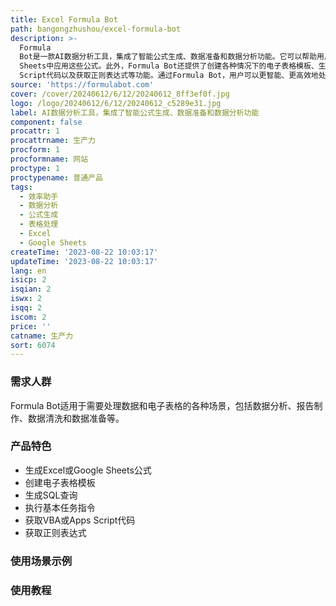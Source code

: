 ```yaml
---
title: Excel Formula Bot
path: bangongzhushou/excel-formula-bot
description: >-
  Formula
  Bot是一款AI数据分析工具，集成了智能公式生成、数据准备和数据分析功能。它可以帮助用户快速生成Excel公式、理解不同公式的解释，并且支持在Excel或Google
  Sheets中应用这些公式。此外，Formula Bot还提供了创建各种情况下的电子表格模板、生成SQL查询、执行基本任务指令、获取VBA或Apps
  Script代码以及获取正则表达式等功能。通过Formula Bot，用户可以更智能、更高效地处理数据和电子表格。
source: 'https://formulabot.com'
cover: /cover/20240612/6/12/20240612_8ff3ef0f.jpg
logo: /logo/20240612/6/12/20240612_c5289e31.jpg
label: AI数据分析工具，集成了智能公式生成、数据准备和数据分析功能
component: false
procattr: 1
procattrname: 生产力
procform: 1
procformname: 网站
proctype: 1
proctypename: 普通产品
tags:
  - 效率助手
  - 数据分析
  - 公式生成
  - 表格处理
  - Excel
  - Google Sheets
createTime: '2023-08-22 10:03:17'
updateTime: '2023-08-22 10:03:17'
lang: en
isicp: 2
isqian: 2
iswx: 2
isqq: 2
iscom: 2
price: ''
catname: 生产力
sort: 6074
---
```




### 需求人群
Formula Bot适用于需要处理数据和电子表格的各种场景，包括数据分析、报告制作、数据清洗和数据准备等。

### 产品特色
- 生成Excel或Google Sheets公式
- 创建电子表格模板
- 生成SQL查询
- 执行基本任务指令
- 获取VBA或Apps Script代码
- 获取正则表达式

### 使用场景示例


### 使用教程


  
